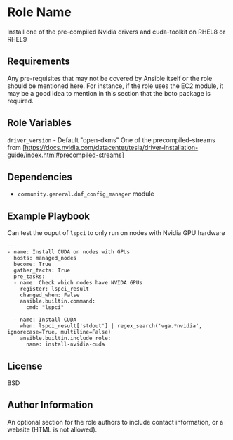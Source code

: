 Role Name
=========

Install one of the pre-compiled Nvidia drivers and cuda-toolkit on RHEL8 or RHEL9

Requirements
------------

Any pre-requisites that may not be covered by Ansible itself or the role should be mentioned here. For instance, if the role uses the EC2 module, it may be a good idea to mention in this section that the boto package is required.

Role Variables
--------------

`driver_version` - Default "open-dkms"
One of the precompiled-streams from [https://docs.nvidia.com/datacenter/tesla/driver-installation-guide/index.html#precompiled-streams]


Dependencies
------------

- `community.general.dnf_config_manager` module

Example Playbook
----------------

Can test the ouput of `lspci` to only run on nodes with Nvidia GPU hardware
```
---
- name: Install CUDA on nodes with GPUs
  hosts: managed_nodes
  become: True
  gather_facts: True
  pre_tasks:
  - name: Check which nodes have NVIDA GPUs
    register: lspci_result
    changed_when: False
    ansible.builtin.command:
      cmd: "lspci"

  - name: Install CUDA
    when: lspci_result['stdout'] | regex_search('vga.*nvidia', ignorecase=True, multiline=False)
    ansible.builtin.include_role:
      name: install-nvidia-cuda
```

License
-------

BSD

Author Information
------------------

An optional section for the role authors to include contact information, or a website (HTML is not allowed).
